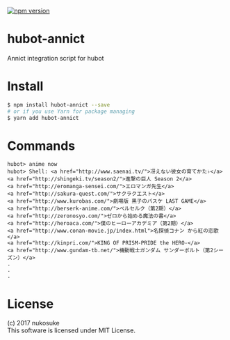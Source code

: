 [![npm version](https://badge.fury.io/js/hubot-annict.svg)](https://badge.fury.io/js/hubot-annict)
# hubot-annict
Annict integration script for hubot

# Install

```sh
$ npm install hubot-annict --save
# or if you use Yarn for package managing
$ yarn add hubot-annict
```

# Commands

```
hubot> anime now
hubot> Shell: <a href="http://www.saenai.tv/">冴えない彼女の育てかた♭</a>
<a href="http://shingeki.tv/season2/">進撃の巨人 Season 2</a>
<a href="http://eromanga-sensei.com/">エロマンガ先生</a>
<a href="http://sakura-quest.com/">サクラクエスト</a>
<a href="http://www.kurobas.com/">劇場版 黒子のバスケ LAST GAME</a>
<a href="http://berserk-anime.com/">ベルセルク（第2期）</a>
<a href="http://zeronosyo.com/">ゼロから始める魔法の書</a>
<a href="http://heroaca.com/">僕のヒーローアカデミア（第2期）</a>
<a href="http://www.conan-movie.jp/index.html">名探偵コナン から紅の恋歌</a>
<a href="http://kinpri.com/">KING OF PRISM-PRIDE the HERO-</a>
<a href="http://www.gundam-tb.net/">機動戦士ガンダム サンダーボルト（第2シーズン）</a>
.
.
.
```

# License
(c) 2017 nukosuke  
This software is licensed under MIT License.
